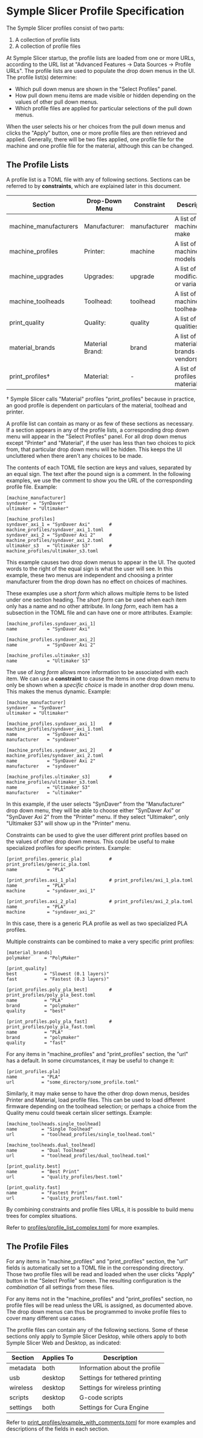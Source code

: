 Symple Slicer Profile Specification
===================================

The Symple Slicer profiles consist of two parts:

1. A collection of profile lists
2. A collection of profile files

At Symple Slicer startup, the profile lists are loaded from one or more URLs, according to the URL list
at "Advanced Features -> Data Sources -> Profile URLs". The profile lists are used to populate the drop
down menus in the UI. The profile list(s) determine:

* Which pull down menus are shown in the "Select Profiles" panel.
* How pull down menu items are made visible or hidden depending on the values of other pull down menus. 
* Which profile files are applied for particular selections of the pull down menus.

When the user selects his or her choices from the pull down menus and clicks the "Apply" button,
one or more profile files are then retrieved and applied. Generally, there will be two files
applied, one profile file for the machine and one profile file for the material, although this
can be changed.

The Profile Lists
-----------------

A profile list is a TOML file with any of following sections. Sections can be referred to
by **constraints**, which are explained later in this document.

Section                | Drop-Down Menu  | Constraint   | Description
-----------------------| ----------------|--------------|------------------------------------------
machine_manufacturers  | Manufacturer:   | manufacturer | A list of machine make
machine_profiles       | Printer:        | machine      | A list of machines models
machine_upgrades       | Upgrades:       | upgrade      | A list of modifications or variants
machine_toolheads      | Toolhead:       | toolhead     | A list of machine toolheads
print_quality          | Quality:        | quality      | A list of finish qualities
material_brands        | Material Brand: | brand        | A list of material brands or vendors
print_profiles&dagger; | Material:       |    -         | A list of print profiles (i.e. materials)

&dagger; Symple Slicer calls "Material" profiles "print_profiles" because in practice,
an good profile is dependent on particulars of the material, toolhead and printer.

A profile list can contain as many or as few of these sections as necessary. If a
section appears in any of the profile lists, a corresponding drop down menu will appear
in the "Select Profiles" panel. For all drop down menus except "Printer" and "Material",
if the user has less than two choices to pick from, that particular drop down menu will
be hidden. This keeps the UI uncluttered when there aren't any choices to be made.

The contents of each TOML file section are keys and values, separated by an equal sign.
The text after the pound sign is a comment. In the following examples, we use the comment
to show you the URL of the corresponding profile file. Example:

```
[machine_manufacturer]
syndaver  = "SynDaver"
ultimaker = "Ultimaker"

[machine_profiles]
syndaver_axi_1 = "SynDaver Axi"       # machine_profiles/syndaver_axi_1.toml
syndaver_axi_2 = "SynDaver Axi 2"     # machine_profiles/syndaver_axi_2.toml
ultimaker_s3   = "Ultimaker S3"       # machine_profiles/ultimaker_s3.toml
```

This example causes two drop down menus to appear in the UI. The quoted words to
the right of the equal sign is what the user will see. In this example, these two
menus are independent and choosing a printer manufacturer from the drop down
has no effect on choices of machines.

These examples use a *short form* which allows multiple items to be listed under
one section heading. The *short form* can be used when each item only has a name
and no other attribute. In *long form*, each item has a subsection in the TOML
file and can have one or more attributes. Example:

```
[machine_profiles.syndaver_axi_1]
name           = "SynDaver Axi"

[machine_profiles.syndaver_axi_2]
name           = "SynDaver Axi 2"

[machine_profiles.ultimaker_s3]
name           = "Ultimaker S3"
```

The use of *long form* allows more information to be associated with each item.
We can use a **constraint** to cause the items in one drop down menu to only be
shown when a *specific choice* is made in another drop down menu. This makes
the menus dynamic. Example:

``` 
[machine_manufacturer]
syndaver  = "SynDaver"
ultimaker = "Ultimaker"

[machine_profiles.syndaver_axi_1]     # machine_profiles/syndaver_axi_1.toml
name           = "SynDaver Axi"
manufacturer   = "syndaver"

[machine_profiles.syndaver_axi_2]     # machine_profiles/syndaver_axi_2.toml
name           = "SynDaver Axi 2"
manufacturer   = "syndaver"

[machine_profiles.ultimaker_s3]       # machine_profiles/ultimaker_s3.toml
name           = "Ultimaker S3"
manufacturer   = "ultimaker"
```

In this example, if the user selects "SynDaver" from the "Manufacturer" drop down
menu, they will be able to choose either "SynDaver Axi" or "SynDaver Axi 2" from
the "Printer" menu. If they select "Ultimaker", only "Ultimaker S3" will
show up in the "Printer" menu.

Constraints can be used to give the user different print profiles based on the
values of other drop down menus. This could be useful to make specialized profiles
for specific printers. Example:

```
[print_profiles.generic_pla]          # print_profiles/generic_pla.toml
name           = "PLA"

[print_profiles.axi_1_pla]            # print_profiles/axi_1_pla.toml
name           = "PLA"
machine        = "syndaver_axi_1"

[print_profiles.axi_2_pla]            # print_profiles/axi_2_pla.toml
name           = "PLA"
machine        = "syndaver_axi_2"
```

In this case, there is a generic PLA profile as well as two specialized PLA
profiles.

Multiple constraints can be combined to make a very specific print profiles:

```
[material_brands]
polymaker     = "PolyMaker"

[print_quality]
best          = "Slowest (0.1 layers)"
fast          = "Fastest (0.3 layers)"

[print_profiles.poly_pla_best]        # print_profiles/poly_pla_best.toml
name          = "PLA"
brand         = "polymaker"
quality       = "best"

[print_profiles.poly_pla_fast]        # print_profiles/poly_pla_fast.toml
name          = "PLA"
brand         = "polymaker"
quality       = "fast"
```

For any items in "machine_profiles" and "print_profiles" section, the "url"
has a default. In some circumstances, it may be useful to change it:

```
[print_profiles.pla]
name         = "PLA"
url          = "some_directory/some_profile.toml"
```

Similarly, it may make sense to have the other drop down menus, besides Printer
and Material, load profile files. This can be used to load different firmware
depending on the toolhead selection; or perhaps a choice from the Quality menu
could tweak certain slicer settings. Example:

```
[machine_toolheads.single_toolhead]
name         = "Single Toolhead"
url          = "toolhead_profiles/single_toolhead.toml"

[machine_toolheads.dual_toolhead]
name         = "Dual Toolhead"
url          = "toolhead_profiles/dual_toolhead.toml"

[print_quality.best]
name         = "Best Print"
url          = "quality_profiles/best.toml"

[print_quality.fast]
name         = "Fastest Print"
url          = "quality_profiles/fast.toml"
```

By combining constraints and profile files URLs, it is possible to build menu
trees for complex situations.

Refer to [profiles/profile_list_complex.toml] for more examples.

The Profile Files
-----------------

For any items in "machine_profiles" and "print_profiles" section, the "url" fields
is automatically set to a TOML file in the corresponding directory. Those two profile
files will be read and loaded when the user clicks "Apply" button in the "Select
Profile" screen. The resulting configuration is the *combination* of all settings
from these files.

For any items not in the "machine_profiles" and "print_profiles" section, no profile
files will be read unless the URL is assigned, as documented above. The drop down menus
can thus be programmed to invoke profile files to cover many different use cases.

The profile files can contain any of the following sections. Some of these sections
only apply to Symple Slicer Desktop, while others apply to both Symple Slicer Web and
Desktop, as indicated:

Section              | Applies To | Description
---------------------|------------|-------------------------------------
metadata             | both       | Information about the profile
usb                  | desktop    | Settings for tethered printing
wireless             | desktop    | Settings for wireless printing
scripts              | desktop    | G-code scripts
settings             | both       | Settings for Cura Engine

Refer to [print_profiles/example_with_comments.toml] for more examples and
descriptions of the fields in each section.

[print_profiles/example_with_comments.toml]: https://github.com/SynDaverCO/symple-slicer/tree/master/src-app/config/profiles/print_profiles/example_with_comments.toml
[profiles/profile_list_complex.toml]: https://github.com/SynDaverCO/symple-slicer/tree/master/src-app/config/profiles/profile_list_complex.toml